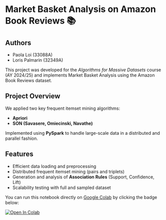 # Market Basket Analysis on Amazon Book Reviews 📚
## Authors
- Paola Loi (33088A)
- Loris Palmarin (32349A)

This project was developed for the *Algorithms for Massive Datasets* course (AY 2024/25) and implements Market Basket Analysis using the Amazon Book Reviews dataset.

## Project Overview
We applied two key frequent itemset mining algorithms:
- **Apriori**
- **SON (Savasere, Omiecinski, Navathe)**

Implemented using **PySpark** to handle large-scale data in a distributed and parallel fashion.

## Features
- Efficient data loading and preprocessing
- Distributed frequent itemset mining (pairs and triplets)
- Generation and analysis of **Association Rules** (Support, Confidence, Lift)
- Scalability testing with full and sampled dataset

You can run this notebook directly on [Google Colab](https://colab.research.google.com/) by clicking the badge below:

[![Open In Colab](https://colab.research.google.com/assets/colab-badge.svg)](https://colab.research.google.com/github/lorispalmarin/marketbasket_PL/blob/main/main.ipynb?raw=true)
